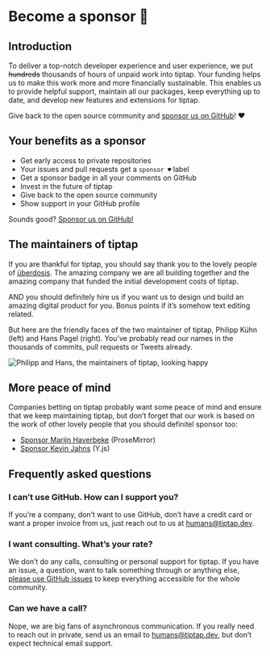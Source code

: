 # Become a sponsor 💖

## Introduction
To deliver a top-notch developer experience and user experience, we put ~~hundreds~~ thousands of hours of unpaid work into tiptap. Your funding helps us to make this work more and more financially sustainable. This enables us to provide helpful support, maintain all our packages, keep everything up to date, and develop new features and extensions for tiptap.

Give back to the open source community and [sponsor us on GitHub](https://github.com/sponsors/ueberdosis)! ♥

## Your benefits as a sponsor
* Get early access to private repositories
* Your issues and pull requests get a `sponsor ♥` label
* Get a sponsor badge in all your comments on GitHub
* Invest in the future of tiptap
* Give back to the open source community
* Show support in your GitHub profile

Sounds good? [Sponsor us on GitHub!](https://github.com/sponsors/ueberdosis)

## The maintainers of tiptap
If you are thankful for tiptap, you should say thank you to the lovely people of [überdosis](https://twitter.com/_ueberdosis). The amazing company we are all building together and the amazing company that funded the initial development costs of tiptap.

AND you should definitely hire us if you want us to design und build an amazing digital product for you. Bonus points if it’s somehow text editing related.

But here are the friendly faces of the two maintainer of tiptap, Philipp Kühn (left) and Hans Pagel (right). You’ve probably read our names in the thousands of commits, pull requests or Tweets already.

![Philipp and Hans, the maintainers of tiptap, looking happy](/philipp-and-hans.jpg)

## More peace of mind
Companies betting on tiptap probably want some peace of mind and ensure that we keep maintaining tiptap, but don’t forget that our work is based on the work of other lovely people that you should definitel sponsor too:

* [Sponsor Marijn Haverbeke](https://marijnhaverbeke.nl/fund/) (ProseMirror)
* [Sponsor Kevin Jahns](https://github.com/sponsors/dmonad) (Y.js)

## Frequently asked questions

### I can’t use GitHub. How can I support you?
If you’re a company, don’t want to use GitHub, don’t have a credit card or want a proper invoice from us, just reach out to us at [humans@tiptap.dev](mailto:humans@tiptap.dev).

### I want consulting. What’s your rate?
We don’t do any calls, consulting or personal support for tiptap. If you have an issue, a question, want to talk something through or anything else, [please use GitHub issues](https://github.com/ueberdosis/tiptap-next/issues) to keep everything accessible for the whole community.

### Can we have a call?
Nope, we are big fans of asynchronous communication. If you really need to reach out in private, send us an email to [humans@tiptap.dev](mailto:humans@tiptap.dev), but don’t expect technical email support.
